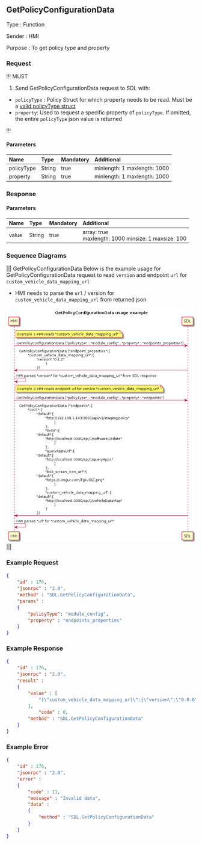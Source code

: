 ## GetPolicyConfigurationData

Type
: Function

Sender
: HMI

Purpose
: To get policy type and property


### Request

!!! MUST
 
1. Send GetPolicyConfigurationData request to SDL with: 
* `policyType` : Policy Struct for which property needs to be read. Must be a [valid policyType struct](https://github.com/smartdevicelink/sdl_core/blob/master/src/components/policy/policy_regular/include/policy/policy_table/types.h#L288)
* `property`: Used to request a specific property of `policyType`. If omitted, the entire `policyType` json value is returned

!!!


#### Parameters

|Name|Type|Mandatory|Additional|
|:---|:---|:--------|:---------|
|policyType|String|true|minlength: 1 maxlength: 1000|
|property|String|true|minlength: 1 maxlength: 1000|

### Response

#### Parameters

|Name|Type|Mandatory|Additional|
|:---|:---|:--------|:---------|
|value|String|true|array: true <br> maxlength: 1000 minsize: 1 maxsize: 100|
 

### Sequence Diagrams

|||
GetPolicyConfigurationData 
Below is the example usage for GetPolicyConfigurationData request to read `version` and endpoint `url` for `custom_vehicle_data_mapping_url`
* HMI needs to parse the `url` / version for `custom_vehicle_data_mapping_url` from returned json 

![GetPolicyConfigurationData](./assets/GetPolicyConfigurationData.png)
|||

### Example Request

```json
{
	"id" : 176,
	"jsonrpc" : "2.0",
	"method" : "SDL.GetPolicyConfigurationData",
	"params" :
	{
		"policyType": "module_config",
		"property" : "endpoints_properties"
	}
}
```
### Example Response

```json
{
	"id" : 176,
	"jsonrpc" : "2.0",
	"result" :
	{
		"value" : [
			"{\"custom_vehicle_data_mapping_url\":{\"version\":\"0.0.0\"}}"
		],
	    	"code" : 0,
		"method" : "SDL.GetPolicyConfigurationData"
	}
}
```

### Example Error

```json
{
	"id" : 176,
	"jsonrpc" : "2.0",
	"error" :
	{
		"code" : 11,
		"message" : "Invalid data",
		"data" :
		{
			"method" : "SDL.GetPolicyConfigurationData"
		}
	}
}
```
